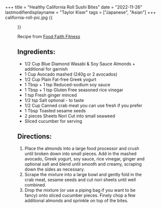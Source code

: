 +++
title = "Healthy California Roll Sushi Bites"
date = "2022-11-26"
lastmodifierdisplayname = "Taylor Kiser"
tags = ["Japanese", "Asian"]
+++
california-roll-pic.jpg
{{<figure src="/images/california-roll-pic.jpg" height="full">}}

Recipe from [Food Faith Fitness](https://www.foodfaithfitness.com/healthy-california-roll-sushi-bites/)

## Ingredients:

* 1/2 Cup Blue Diamond Wasabi & Soy Sauce Almonds + additional for garnish
* 1 Cup Avocado mashed (240g or 2 avocados)
* 1/2 Cup Plain Fat-free Greek yogurt
* 1 Tbsp + 1 tsp Reduced-sodium soy sauce
* 1 Tbsp + 1 tsp Gluten Free seasoned rice vinegar
* 1 tsp Fresh ginger minced
* 1/2 tsp Salt optional - to taste
* 1/2 Cup Canned crab meat you can use fresh if you prefer
* 1 Tbsp Toasted sesame seeds
* 2 pieces Sheets Nori Cut into small seaweed
* Sliced cucumber for serving

## Directions:

1. Place the almonds into a large food processor and crush until broken down into small pieces. Add in the mashed avocado, Greek yogurt, soy sauce, rice vinegar, ginger and optional salt and blend until smooth and creamy, scraping down the sides as necessary.
1. Scrape the mixture into a large bowl and gently fold in the crab meat, sesame seeds and cut nori sheets until well combined.
1. Drop the mixture (or use a piping bag if you want to be fancy) onto sliced cucumber pieces. Finely chop a few additional almonds and sprinkle on top of the bites.